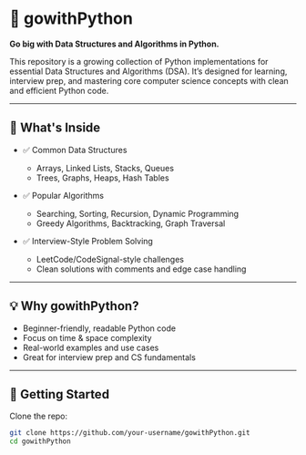 # 🐍 gowithPython

**Go big with Data Structures and Algorithms in Python.**

This repository is a growing collection of Python implementations for essential Data Structures and Algorithms (DSA). It’s designed for learning, interview prep, and mastering core computer science concepts with clean and efficient Python code.

---

## 📘 What's Inside

- ✅ Common Data Structures
  - Arrays, Linked Lists, Stacks, Queues
  - Trees, Graphs, Heaps, Hash Tables

- ✅ Popular Algorithms
  - Searching, Sorting, Recursion, Dynamic Programming
  - Greedy Algorithms, Backtracking, Graph Traversal

- ✅ Interview-Style Problem Solving
  - LeetCode/CodeSignal-style challenges
  - Clean solutions with comments and edge case handling

---

## 💡 Why gowithPython?

- Beginner-friendly, readable Python code
- Focus on time & space complexity
- Real-world examples and use cases
- Great for interview prep and CS fundamentals

---

## 🚀 Getting Started

Clone the repo:
```bash
git clone https://github.com/your-username/gowithPython.git
cd gowithPython
